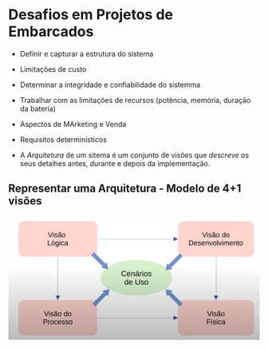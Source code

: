 # Desafios em Projetos de Embarcados
 - Definir e capturar a estrutura do sistema
 - Limitações de custo
 - Determinar a integridade e confiabilidade do sistemma
 - Trabalhar com as limitações de recursos (potência, memória, duração da bateria)
 - Aspectos de MArketing e Venda
 - Requisitos determinísticos

- A *Arquitetura* de um sitema é um conjunto de visões que *descreve* os seus detalhes antes, durante e depois da implementação.

## Representar uma Arquitetura - Modelo de 4+1 visões
![alt text](image.png)